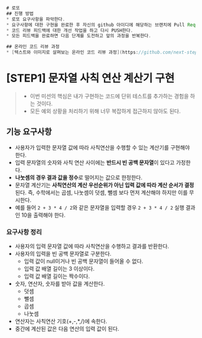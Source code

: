 ```java
# 로또
## 진행 방법
* 로또 요구사항을 파악한다.
* 요구사항에 대한 구현을 완료한 후 자신의 github 아이디에 해당하는 브랜치에 Pull Request(이하 PR)를 통해 코드 리뷰 요청을 한다.
* 코드 리뷰 피드백에 대한 개선 작업을 하고 다시 PUSH한다.
* 모든 피드백을 완료하면 다음 단계를 도전하고 앞의 과정을 반복한다.

## 온라인 코드 리뷰 과정
* [텍스트와 이미지로 살펴보는 온라인 코드 리뷰 과정](https://github.com/next-step/nextstep-docs/tree/master/codereview)
```

# [STEP1] 문자열 사칙 연산 계산기 구현

>  - 이번 미션의 핵심은 내가 구현하는 코드에 단위 테스트를 추가하는 경험을 하는 것이다.  
> -  모든 예외 상황을 처리하기 위해 너무 복잡하게 접근하지 않아도 된다.

## 기능 요구사항

- 사용자가 입력한 문자열 값에 따라 사칙연산을 수행할 수 있는 계산기를 구현해야 한다.
- 입력 문자열의 숫자와 사칙 연산 사이에는 **반드시 빈 공백 문자열**이 있다고 가정한다.
- **나눗셈의 경우 결과 값을 정수**로 떨어지는 값으로 한정한다.
- 문자열 계산기는 **사칙연산의 계산 우선순위가 아닌 입력 값에 따라 계산 순서가 결정**된다. 즉, 수학에서는 곱셈, 나눗셈이 덧셈, 뺄셈 보다 먼저 계산해야 하지만 이를 무시한다.
- 예를 들어 `2 + 3 * 4 / 2`와 같은 문자열을 입력할 경우 `2 + 3 * 4 / 2` 실행 결과인 10을 출력해야 한다.

### 요구사항 정리
- 사용자의 입력 문자열 값에 따라 사칙연산을 수행하고 결과를 반환한다.
- 사용자의 입력을 빈 공백 문자열로 구분한다.
  - 입력 값이 null이거나 빈 공백 문자열이 들어올 수 없다.
  - 입력 값 배열 길이는 3 이상이다.
  - 입력 값 배열 길이는 짝수이다.
- 숫자, 연산자, 숫자를 받아 값을 계산한다.
  - 덧셈
  - 뺄셈
  - 곱셈
  - 나눗셈
- 연산자는 사칙연산 기호(+,-,*,/)에 속한다.
- 중간에 계산된 값은 다음 연산의 입력 값이 된다.

